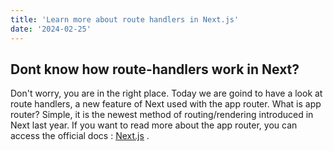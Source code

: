 ```yaml
---
title: 'Learn more about route handlers in Next.js'
date: '2024-02-25'
---
```


## Dont know how route-handlers work in Next?
Don't worry, you are in the right place. Today we are goind to have a look at route handlers, a new feature of Next used with the app router. What is app router? Simple, it is the newest method of routing/rendering introduced in Next last year. If you want to read more about the app router, you can access the official docs : [Next.js](https://nextjs.org/) . 
